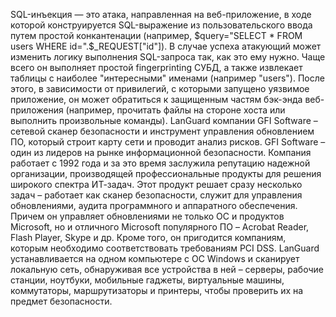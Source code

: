 SQL-инъекция — это атака, направленная на веб-приложение, в ходе которой конструируется SQL-выражение из пользовательского ввода путем простой конкантенации
(например, $query="SELECT * FROM users WHERE id=".$_REQUEST["id"]). 
В случае успеха атакующий может изменить логику выполнения SQL-запроса так, как это ему нужно. 
Чаще всего он выполняет простой fingerprinting СУБД, а также извлекает таблицы с наиболее "интересными" именами (например "users"). 
После этого, в зависимости от привилегий, с которыми запущено уязвимое приложение, он может обратиться к защищенным частям бэк-энда веб-приложения 
(например, прочитать файлы на стороне хоста или выполнить произвольные команды).
LanGuard компании GFI Software – сетевой сканер безопасности и инструмент управления обновлением ПО, который строит карту сети и проводит анализ рисков. 
GFI Software – один из лидеров на рынке информационной безопасности. 
Компания работает с 1992 года и за это время заслужила репутацию надежной организации, производящей профессиональные продукты для решения широкого спектра ИТ-задач.
Этот продукт решает сразу несколько задач – работает как сканер безопасности, служит для управления обновлениями, аудита программного и аппаратного обеспечения.
Причем он управляет обновлениями не только ОС и продуктов Microsoft, но и отличного Microsoft популярного ПО –  Acrobat Reader, Flash Player, Skype и др. 
Кроме того, он пригодится компаниям, которым необходимо соответствовать требованиям PCI DSS.
LanGuard устанавливается на одном компьютере с ОС Windows и сканирует локальную сеть,
обнаруживая все устройства в ней – серверы, рабочие станции, ноутбуки, мобильные гаджеты, виртуальные машины, коммутаторы, маршрутизаторы и принтеры, чтобы проверить их на предмет безопасности.

